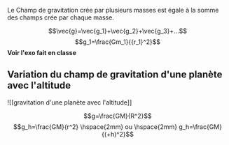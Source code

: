 Le Champ de gravitation crée par plusieurs masses est égale à la somme des champs crée par chaque masse.

$$\vec{g}=\vec{g_1}+\vec{g_2}+\vec{g_3}+...$$
$$g_1=\frac{Gm_1}{{r_1}^2}$$
**Voir l'exo fait en classe**


## Variation du champ de gravitation d'une planète avec l'altitude

![[gravitation d'une planète avec l'altitude]]

$$g=\frac{GM}{R^2}$$
$$g_h=\frac{GM}{r^2} \hspace{2mm} ou \hspace{2mm} g_h=\frac{GM}{(+h)^2}$$